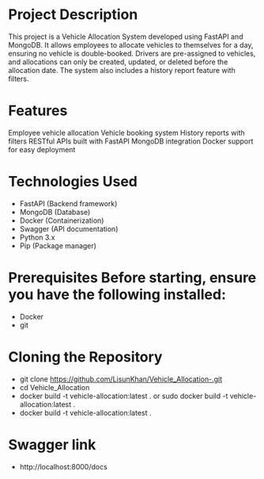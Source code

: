 # Project Description
This project is a Vehicle Allocation System developed using FastAPI and MongoDB. It allows employees to allocate vehicles to themselves for a day, ensuring no vehicle is double-booked. Drivers are pre-assigned to vehicles, and allocations can only be created, updated, or deleted before the allocation date. The system also includes a history report feature with filters.

# Features
Employee vehicle allocation
Vehicle booking system
History reports with filters
RESTful APIs built with FastAPI
MongoDB integration
Docker support for easy deployment
# Technologies Used
- FastAPI (Backend framework)
- MongoDB (Database)
- Docker (Containerization)
- Swagger (API documentation)
- Python 3.x
- Pip (Package manager)
# Prerequisites Before starting, ensure you have the following installed:
- Docker
- git
# Cloning the Repository
- git clone https://github.com/LisunKhan/Vehicle_Allocation-.git
- cd Vehicle_Allocation
- docker build -t vehicle-allocation:latest . or sudo docker build -t vehicle-allocation:latest .
- docker build -t vehicle-allocation:latest .
# Swagger link
- http://localhost:8000/docs



